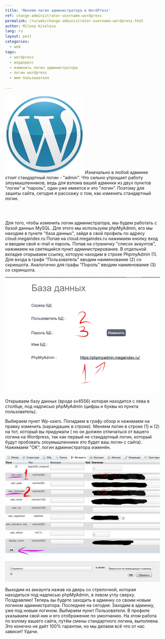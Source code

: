 ```yaml
---
title: 'Меняем логин администратора в WordPress'
ref: change-administrator-username-wordpress
permalink: /ru/web/change-administrator-username-wordpress.html
author: Milena Kiseleva
lang: ru
layout: post
categories:
  - web
tags:
  - wordpress
  - вордпресс
  - изменить логин администратора
  - логин wordpress
  - имя пользователя

---
```


![thumb](/images/milena/wordpress.jpg)
Изначально в любой админке стоит стандартный логин - "admin". Что сильно упрощает работу злоумышленников,
ведь для взлома вашей админки из двух пунктов "логин" и "пароль", один уже имеется и это "логин". Поэтому для зашиты сайта, сегодня я расскажу о том, как изменить стандартный логин.

<br><br>

Для того, чтобы изменить логин администратора, мы будем работать с базой данных MySQL. Для этого мы используем phpMyAdmin, его мы находим в пункте "база данных", зайдя в свой профиль по адресу cloud.megaindex.ru
Попав на cloud.megaindex.ru нажимаем кнопку вход и вводим свой e-mail и пароль. Попав на страничку "список акаунтов", нажимаем на светящийся пункт администрирование.
В отдельной вкладке открываем ссылку, которую находим в строке PhpmyAdmin (1).
Для входа в графе "Пользователь" вводим наименование (2) со скриншота.
Аналогично для графы "Пороль" вводим наименование (3) со скриншота.


![](/images/milena/Change-administrator-username-1.jpg)

Открываем базу данных (вроде sv4556) которая находится с лева в столбце, под надписью phpMyAdmin (цифры и буквы из пункта пользователь).

Выбираем пункт Wp-users.
Попадаем в графу обзор и нажимаем на правку изменить (карандашик в строке).
Меняем логин в строке (1) и (2) на тот, который вы придумали ( но он должен отличаться от вашего логина на Wordpress, так как первый не стандартный логин, который будут пробовать злоумышленники это будет ваш логин с сайта).
Нажимаем "OK", логин администратора изменён.

![](/images/milena/Change-administrator-username-2.jpg)


Выходим из аккаунта нажав на дверь со стрелочкой, которая находиться под надписью phpMyAdmin, в левом углу сверху. Поздравляю! Теперь вы будете заходить в админку со своим новым логином администратора.
Последнее на сегодня: Заходим в админку, уже под новым логином. Выбираем пункт Пользователи. В профиле указываем свой ник и его отображение по умолчанию. На этом работа по взлому вашего сайта, путём смены стандартного логина, выполнена. Это конечно не даёт 100% гарантии, но мы делаем всё что от нас зависит! Удачи.